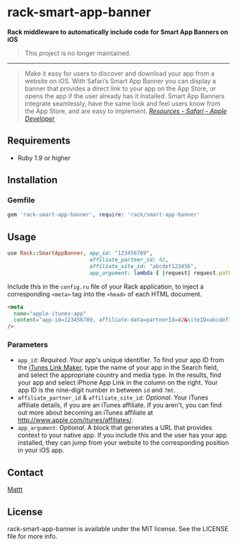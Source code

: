 # rack-smart-app-banner

**Rack middleware to automatically include code for Smart App Banners on iOS**

> This project is no longer maintained.

---

> Make it easy for users to discover and download your app from a website on iOS.
> With Safari’s Smart App Banner
> you can display a banner that provides a direct link to your app on the App Store,
> or opens the app if the user already has it installed.
> Smart App Banners integrate seamlessly,
> have the same look and feel users know from the App Store,
> and are easy to implement.
> <cite><a href="https://developer.apple.com/safari/resources/">Resources - Safari - Apple Developer</a></cite>

## Requirements

- Ruby 1.9 or higher

## Installation

### Gemfile

```ruby
gem 'rack-smart-app-banner', require: 'rack/smart-app-banner'
```

## Usage

```ruby
use Rack::SmartAppBanner, app_id: "123456789",
                          affiliate_partner_id: 42,
                          affiliate_site_id: "abcdef123456",
                          app_argument: lambda { |request| request.path }
```

Include this in the `config.ru` file of your Rack application,
to inject a corresponding `<meta>` tag into the `<head>` of each HTML document.

```html
<meta
  name="apple-itunes-app"
  content="app-id=123456789, affiliate-data=partnerId=42&siteID=abcdef123456 app-argument=http://listings/123"
/>
```

### Parameters

- `app_id`: _Required_.
  Your app's unique identifier.
  To find your app ID from the [iTunes Link Maker](http://itunes.apple.com/linkmaker/),
  type the name of your app in the Search field,
  and select the appropriate country and media type.
  In the results, find your app and select iPhone App Link in the column on the right.
  Your app ID is the nine-digit number in between `id` and `?mt`.
- `affiliate_partner_id` & `affiliate_site_id`: _Optional_.
  Your iTunes affiliate details, if you are an iTunes affiliate.
  If you aren't, you can find out more about becoming an iTunes affiliate at
  http://www.apple.com/itunes/affiliates/.
- `app_argument`: _Optional_.
  A block that generates a URL that provides context to your native app.
  If you include this and the user has your app installed,
  they can jump from your website to the corresponding position in your iOS app.

## Contact

[Mattt](https://twitter.com/mattt)

## License

rack-smart-app-banner is available under the MIT license.
See the LICENSE file for more info.
